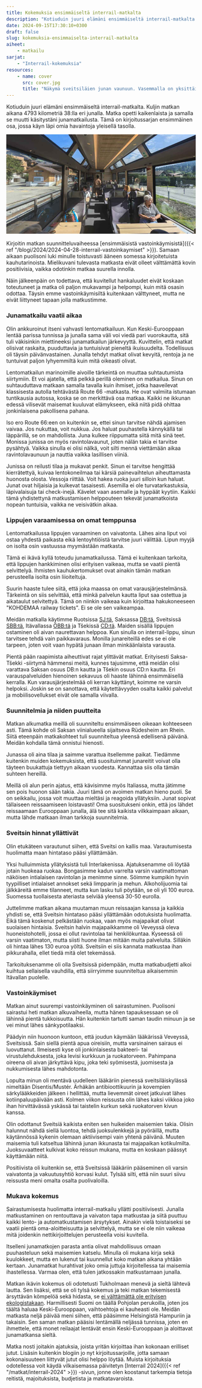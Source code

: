 ```yaml
---
title: Kokemuksia ensimmäiseltä interrail-matkalta
description: "Kotiuduin juuri elämäni ensimmäiseltä interrail-matkalta. Kuljin matkan aikana 4793 kilometriä 38:lla eri junalla. Matka opetti kaikenlaista ja samalla se muutti käsitystäni junamatkailusta."
date: 2024-09-15T17:30:10+0300
draft: false
slug: kokemuksia-ensimmaiselta-interrail-matkalta
aiheet:
    - matkailu
sarjat:
    - "Interrail-kokemuksia"
resources:
    - name: cover
      src: cover.jpg
      title: "Näkymä sveitsiläien junan vaunuun. Vasemmalla on yksittäisiä penkkejä, oikealla tuplapenkit. Vaunussa on muutamia matkustajia. Vaunun ikkunat ovat suuret ja ikkunoita on myös katossa, jotta matkustajat voivat ihastella korkeita vuoria."
---
```

Kotiuduin juuri elämäni ensimmäiseltä interrail-matkalta. Kuljin matkan aikana 4793 kilometriä 38:lla eri junalla. Matka opetti kaikenlaista ja samalla se muutti käsitystäni junamatkailusta. Tämä on kirjoitussarjan ensimmäinen osa, jossa käyn läpi omia havaintoja yleisellä tasolla.

<!--more-->

![Näkymä sveitsiläien junan vaunuun. Vasemmalla on yksittäisiä penkkejä, oikealla tuplapenkit. Vaunussa on muutamia matkustajia. Vaunun ikkunat ovat suuret ja ikkunoita on myös katossa, jotta matkustajat voivat ihastella korkeita vuoria.](cover.jpg "Tältä näytti yksi Sveitsin junista. Tilavat istuimet sekä suuret ikkunat tekivät vuoristomaisemissa matkustamisesta nautinnollista.")

Kirjoitin matkan suunnitteluvaiheessa [ensimmäisistä vastoinkäymisistä]({{< ref "/blogi/2024/2024-04-28-interrail-vastoinkaymiset" >}}). Samaan aikaan puolisoni luki minulle toistuvasti ääneen somessa kirjoitetuista kauhutarinoista. Mielikuvani tulevasta matkasta eivät olleet välttämättä kovin positiivisia, vaikka odotinkin matkaa suurella innolla.

Näin jälkeenpäin on todettava, että kuvitellut hankaluudet eivät koskaan toteutuneet ja matka oli paljon mukavampi ja helpompi, kuin mitä osasin odottaa. Täysin emme vastoinkäymisiltä kuitenkaan välttyneet, mutta ne eivät liittyneet tapaan jolla matkustimme.

### Junamatkailu vaatii aikaa
Olin ankkuroinut itseni vahvasti lentomatkailuun. Kun Keski-Eurooppaan lentää parissa tunnissa ja junalla sama väli voi viedä pari vuorokautta, sitä tuli väkisinkin miettineeksi junamatkailun järkevyyttä. Kuvittelin, että matkat olisivat raskaita, puuduttavia ja tuntuisivat pieneltä ikuisuudelta. Todellisuus oli täysin päivänvastainen. Junalla tehdyt matkat olivat kevyitä, rentoja ja ne tuntuivat paljon lyhyemmiltä kuin mitä oikeasti olivat.

Lentomatkailun marinoimille aivoille tärkeintä on muuttaa suhtautumista siirtymiin. Et voi ajatella, että pelkkä perillä oleminen on matkailua. Sinun on suhtauduttava matkaan samalla tavalla kuin ihmiset, jotka haaveilevat klassisesta autolla tehtävästä Route 66 -matkasta. He ovat valmiita istumaan tuntikausia autossa, koska se on merkittävä osa matkaa. Kaikki ne ikkunan edessä vilisevät maisemat kuuluvat elämykseen, eikä niitä pidä ohittaa jonkinlaisena pakollisena pahana.

Iso ero Route 66:een on kuitenkin se, ettei sinun tarvitse nähdä ajamisen vaivaa. Jos nukuttaa, voit nukkua. Jos haluat puuhastella kännykällä tai läppärillä, se on mahdollista. Juna kulkee riippumatta siitä mitä sinä teet. Monissa junissa on myös ravintolavaunut, joten nälän takia ei tarvitse pysähtyä. Vaikka sinulla ei olisi nälkä, voit silti mennä viettämään aikaa ravintolavaunuun ja nauttia vaikka lasillisen viiniä.

Junissa on reilusti tilaa ja mukavat penkit. Sinun ei tarvitse hengittää kierrätettyä, kuivaa lentokoneilmaa tai kärsiä painevaihtelun aiheuttamasta huonosta olosta. Vessoja riittää. Voit hakea ruoka juuri silloin kun haluat. Junat ovat hiljaisia ja kulkevat tasaisesti. Asemilla ei ole turvatarkastuksia, läpivalaisuja tai check-inejä. Kävelet vaan asemalle ja hyppäät kyytiin. Kaikki tämä yhdistettynä matkustamisen helppouteen tekevät junamatkoista nopean tuntuisia, vaikka ne veisivätkin aikaa.

### Lippujen varaamisessa on omat temppunsa
Lentomatkailussa lippujen varaaminen on vaivatonta. Lähes aina liput voi ostaa yhdestä paikasta eikä lentoyhtiöistä tarvitse juuri välittää. Lipun myyjä on isolta osin vastuussa myymästään matkasta.

Tämä ei ikävä kyllä toteudu junamatkailussa. Tämä ei kuitenkaan tarkoita, että lippujen hankkiminen olisi erityisen vaikeaa, mutta se vaatii pientä selvittelyä. Ihmisten kauhukertomukset ovat ainakin tämän matkan perusteella isolta osin liioiteltuja.

Suurin haaste tulee siitä, että joka maassa on omat varausjärjestelmänsä. Tärkeintä on siis selvittää, että minkä palvelun kautta liput saa ostettua ja aikataulut selvitettyä. Tämä on niinkin vaikeaa kuin kirjoittaa hakukoneeseen "KOHDEMAA railway tickets". Ei se ole sen vaikeampaa.

Meidän matkalla käytimme Ruotsissa [SJ:tä](https://www.sj.se), Saksassa [DB:tä](https://int.bahn.de/en/), Sveitsissä [SBB:tä](https://www.sbb.ch/en), Itävallassa [ÖBB:tä](https://fahrplan.oebb.at/webapp) ja Tšekissä [CD:tä](https://www.cd.cz/). Maiden sisällä lippujen ostaminen oli aivan naurettavan helppoa. Kun sinulla on interrail-lippu, sinun tarvitsee tehdä vain paikkavaraus. Monilla junareiteillä edes se ei ole tarpeen, joten voit vaan hypätä junaan ilman minkäänlaista varausta.

Pientä pään raapimista aiheuttivat rajat ylittävät matkat. Erityisesti Saksa-Tšekki -siirtymä hämmensi meitä, kunnes tajusimme, että meidän olisi varattava Saksan osuus DB:n kautta ja Tšekin osuus CD:n kautta. Eri varauspalveluiden hienoinen sekavuus oli haaste lähinnä ensimmäisellä kerralla. Kun varausjärjestelmää oli kerran käyttänyt, koimme ne varsin helpoksi. Joskin se on sanottava, että käytettävyyden osalta kaikki palvelut ja mobiilisovellukset eivät ole samalla viivalla.

### Suunnitelmia ja niiden puutteita
Matkan alkumatka meillä oli suunniteltu ensimmäiseen oikeaan kohteeseen asti. Tämä kohde oli Saksan viinialueella sijaitseva Rüdesheim am Rhein. Siitä eteenpäin matkakohteet tuli suunniteltua yleensä edellisenä päivänä. Meidän kohdalla tämä onnistui hienosti.

Junassa oli aina tilaa ja saimme varattua itsellemme paikat. Tiedämme kuitenkin muiden kokemuksista, että suosituimmat junareitit voivat olla täyteen buukattuja tiettyyn aikaan vuodesta. Kannattaa siis olla tämän suhteen hereillä.

Meillä oli alun perin ajatus, että kävisimme myös Italiassa, mutta jätimme sen pois huonon sään takia. Juuri tämä on avoimen matkan hieno puoli. Se on seikkailu, jossa voit muuttaa mieltäsi ja reagoida yllätyksiin. Junat sopivat tällaiseen reissaamiseen loistavasti! Oma suositukseni onkin, että jos lähdet reissaamaan Eurooppaan junalla, älä tee sitä kaikista vilkkaimpaan aikaan, mutta lähde matkaan ilman tarkkoja suunnitelmia.

### Sveitsin hinnat yllättivät
Olin etukäteen varautunut siihen, että Sveitsi on kallis maa. Varautumisesta huolimatta maan hintataso pääsi yllättämään.

Yksi hulluimmista yllätyksistä tuli Interlakenissa. Ajatuksenamme oli löytää jotain huokeaa ruokaa. Bongasimme kadun varrelta varsin vaatimattoman näköisen intialaisen ravintolan ja menimme sinne. Söimme kumpikin hyvin tyypilliset intialaiset annokset sekä limpparin ja mehun. Alkoholijuomia tai jälkkäreitä emme tilanneet, mutta kun lasku tuli pöytään, se oli yli 100 euroa. Suomessa tuollaisesta ateriasta selviää yleensä 30-50 eurolla.

Juttelimme matkan aikana muutaman muun reissaajan kanssa ja kaikkia yhdisti se, että Sveitsin hintataso pääsi yllättämään odotuksista huolimatta. Eikä tämä koskenut pelkästään ruokaa, vaan myös majapaikat olivat suolaisen hintaisia. Sveitsin halvin majapaikkamme oli Veveyssä oleva huoneistohotelli, jossa ei ollut ravintolaa tai henkilökuntaa. Kyseessä oli varsin vaatimaton, mutta siisti huone ilman mitään muita palveluita. Silläkin oli hintaa lähes 130 euroa yöltä. Sveitsiin ei siis kannata matkustaa ihan pikkurahalla, ellet tiedä mitä olet tekemässä.

Tarkoituksenamme oli olla Sveitsissä pidempään, mutta matkabudjetti alkoi kuihtua sellaisella vauhdilla, että siirryimme suunniteltua aikaisemmin Itävallan puolelle.

### Vastoinkäymiset
Matkan ainut suurempi vastoinkäyminen oli sairastuminen. Puolisoni sairastui heti matkan alkuvaiheella, mutta hänen tapauksessaan se oli lähinnä pientä tukkoisuutta. Hän kuitenkin tartutti saman taudin minuun ja se vei minut lähes sänkypotilaaksi.

Päädyin niin huonoon kuntoon, että joudun käymään lääkärissä Veveyssä, Sveitsissä. Sain siellä pientä apua oireisiin, mutta varsinainen sairaus ei luovuttanut. Ilmeisesti kyse oli jonkinlaisesta bakteeri- tai virustulehduksesta, joka levisi kurkkuun ja ruokatorveen. Pahimpana oireena oli aivan järkyttävä kipu, joka teki syömisestä, juomisesta ja nukkumisesta lähes mahdotonta.

Lopulta minun oli mentävä uudelleen lääkäriin pienessä sveitsiläiskylässä nimeltään Disentis/Mustér. Ärhäkän antibioottikuurin ja kovempien särkylääkkeiden jälkeen i hellittää, mutta lievemmät oireet jatkuivat lähes kotiinpaluupäivään asti. Kolmen viikon reissusta olin lähes kaksi viikkoa joko ihan hirvittävässä yskässä tai taistelin kurkun sekä ruokatorven kivun kanssa.

Olin odottanut Sveitsiä kaikista eniten sen huikeiden maisemien takia. Olisin halunnut nähdä siellä luontoa, tehdä juoksulenkkejä ja pyöräillä, mutta käytännössä kykenin olemaan aktiivisempi vain yhtenä päivänä. Muuten maisemia tuli katseltua lähinnä junan ikkunasta tai majapaikan kotikulmilta. Juoksuvaatteet kulkivat koko reissun mukana, mutta en koskaan päässyt käyttämään niitä.

Positiivista oli kuitenkin se, että Sveitsissä lääkäriin pääseminen oli varsin vaivatonta ja vakuutusyhtiö korvasi kulut. Tylsää silti, että niin suuri siivu reissusta meni omalta osalta puolivaloilla.

### Mukava kokemus
Sairastumisesta huolimatta interrail-matkailu yllätti positiivisesti. Junalla matkustaminen on rentouttava ja vaivaton tapa matkustaa ja siitä puuttuu kaikki lento- ja automatkustamisen ärsytykset. Ainakin vielä toistaiseksi se vaatii pientä oma-aloitteisuutta ja selvittelyä, mutta se ei ole niin vaikeaa mitä joidenkin nettikirjoittelujen perusteella voisi kuvitella.

Itselleni junamatkojen parasta antia olivat mahdollisuus omaan puuhasteluun sekä maisemien katselu. Minulla oli mukana kirja sekä kuulokkeet, mutta en lukenut tai kuunnellut koko matkan aikana yhtään kertaan. Junamatkat hurahtivat joko omia juttuja kirjoitellessa tai maisemia ihastellessa. Varmaa olen, että tulen jatkossakin matkustamaan junalla.

Matkan ikävin kokemus oli odotetusti Tukholmaan menevä ja sieltä lähtevä lautta. Sen lisäksi, että se oli tylsä kokemus ja teki matkan tekemisestä ärsyttävän kömpelöä sekä hidasta, se [ei välttämättä ole erityisen ekologistakaan](https://yle.fi/a/3-11226019). Harmillisesti Suomi on täällä Pohjolan perukoilla, joten jos täältä haluaa Keski-Eurooppaan, vaihtoehtoja ei kauheasti ole. Meidän matkasta neljä päivää meni siihen, että pääsimme Helsingistä Hampuriin ja takaisin. Sen saman matkan pääsisi lentämällä neljässä tunnissa, joten en ihmettele, että monet reilaajat lentävät ensin Keski-Eurooppaan ja aloittavat junamatkansa sieltä.

Matka nosti joitakin ajatuksia, joista yritän kirjoittaa ihan kokonaan erilliset jutut. Lisäsin kuitenkin blogiin jo nyt kirjoitussarjoille, jotta samaan kokonaisuuteen liittyvät jutut olisi helppo löytää. Muista kirjoituksia odotellessa voit käydä vilkaisemassa päivitetyn [Interrail 2024]({{< ref "/matkat/interrail-2024" >}}) -sivun, jonne olen koostanut tarkempia tietoja reitistä, majoituksista, budjetista ja matkatavaroista.







